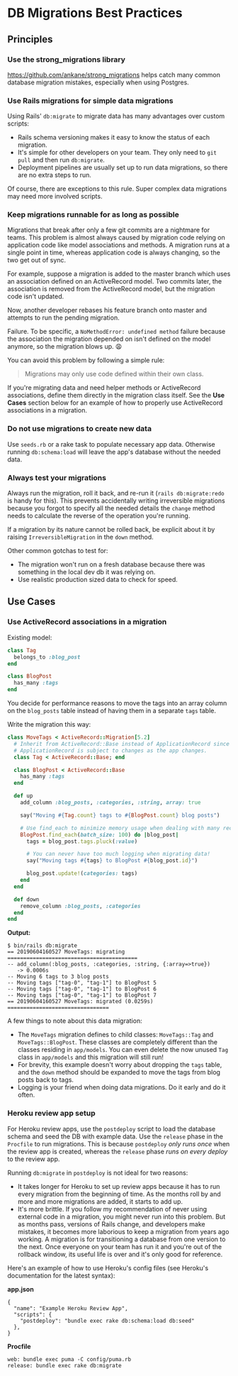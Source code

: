 # DB Migrations Best Practices

## Principles

### Use the strong_migrations library
https://github.com/ankane/strong_migrations helps catch many common database migration mistakes, especially when using Postgres.

### Use Rails migrations for simple data migrations
Using Rails' `db:migrate` to migrate data has many advantages over custom scripts:

- Rails schema versioning makes it easy to know the status of each migration.
- It's simple for other developers on your team. They only need to `git pull` and then run `db:migrate`.
- Deployment pipelines are usually set up to run data migrations, so there are no extra steps to run.

Of course, there are exceptions to this rule. Super complex data migrations may need more involved scripts.

### Keep migrations runnable for as long as possible
Migrations that break after only a few git commits are a nightmare for teams. This problem is almost always caused by migration code relying on application code like model associations and methods. A migration runs at a single point in time, whereas application code is always changing, so the two get out of sync.

For example, suppose a migration is added to the master branch which uses an association defined on an ActiveRecord model. Two commits later, the association is removed from the ActiveRecord model, but the migration code isn't updated.

Now, another developer rebases his feature branch onto master and attempts to run the pending migration.

Failure. To be specific, a `NoMethodError: undefined method` failure because the association the migration depended on isn't defined on the model anymore, so the migration blows up. 😩

You can avoid this problem by following a simple rule:

> Migrations may only use code defined within their own class.

If you're migrating data and need helper methods or ActiveRecord associations, define them directly in the migration class itself. See the **Use Cases** section below for an example of how to properly use ActiveRecord associations in a migration.


### Do not use migrations to create new data
Use `seeds.rb` or a rake task to populate necessary app data. Otherwise running `db:schema:load` will leave the app's database without the needed data.

### Always test your migrations
Always run the migration, roll it back, and re-run it (`rails db:migrate:redo` is handy for this). This prevents accidentally writing irreversible migrations because you forgot to specify all the needed details the `change` method needs to calculate the reverse of the operation you're running.

If a migration by its nature cannot be rolled back, be explicit about it by raising `IrreversibleMigration` in the `down` method.

Other common gotchas to test for:
- The migration won't run on a fresh database because there was something in the local dev db it was relying on.
- Use realistic production sized data to check for speed.

## Use Cases

### Use ActiveRecord associations in a migration

Existing model:

```ruby
class Tag
  belongs_to :blog_post
end

class BlogPost
  has_many :tags
end
```

You decide for performance reasons to move the tags into an array column on the `blog_posts` table instead of having them in a separate `tags` table.

Write the migration this way:

```ruby
class MoveTags < ActiveRecord::Migration[5.2]
  # Inherit from ActiveRecord::Base instead of ApplicationRecord since the
  # ApplicationRecord is subject to changes as the app changes.
  class Tag < ActiveRecord::Base; end

  class BlogPost < ActiveRecord::Base
    has_many :tags
  end

  def up
    add_column :blog_posts, :categories, :string, array: true

    say("Moving #{Tag.count} tags to #{BlogPost.count} blog posts")

    # Use find_each to minimize memory usage when dealing with many records
    BlogPost.find_each(batch_size: 100) do |blog_post|
      tags = blog_post.tags.pluck(:value)

      # You can never have too much logging when migrating data!
      say("Moving tags #{tags} to BlogPost #{blog_post.id}")

      blog_post.update!(categories: tags)
    end
  end

  def down
    remove_column :blog_posts, :categories
  end
end
```

**Output:**
```
$ bin/rails db:migrate
== 20190604160527 MoveTags: migrating =========================================
-- add_column(:blog_posts, :categories, :string, {:array=>true})
   -> 0.0006s
-- Moving 6 tags to 3 blog posts
-- Moving tags ["tag-0", "tag-1"] to BlogPost 5
-- Moving tags ["tag-0", "tag-1"] to BlogPost 6
-- Moving tags ["tag-0", "tag-1"] to BlogPost 7
== 20190604160527 MoveTags: migrated (0.0259s) ================================
```

A few things to note about this data migration:
- The `MoveTags` migration defines to child classes: `MoveTags::Tag` and `MoveTags::BlogPost`. These classes are completely different than the classes residing in `app/models`. You can even delete the now unused `Tag` class in `app/models` and this migration will still run!
- For brevity, this example doesn't worry about dropping the `tags` table, and the `down` method should be expanded to move the tags from blog posts back to tags.
- Logging is your friend when doing data migrations. Do it early and do it often.

### Heroku review app setup
For Heroku review apps, use the `postdeploy` script to load the database schema and seed the DB with example data. Use the `release` phase in the `Procfile` to run migrations. This is because `postdeploy` _only runs once_ when the review app is created, whereas the `release` phase _runs on every deploy_ to the review app.

Running `db:migrate` in `postdeploy` is not ideal for two reasons:
- It takes longer for Heroku to set up review apps because it has to run every migration from the beginning of time. As the months roll by and more and more migrations are added, it starts to add up.
- It's more brittle. If you follow my recommendation of never using external code in a migration, you might never run into this problem. But as months pass, versions of Rails change, and developers make mistakes, it becomes more laborious to keep a migration from years ago working. A migration is for transitioning a database from one version to the next. Once everyone on your team has run it and you're out of the rollback window, its useful life is over and it's only good for reference.

Here's an example of how to use Heroku's config files (see Heroku's documentation for the latest syntax):

**app.json**
```
{
  "name": "Example Heroku Review App",
  "scripts": {
    "postdeploy": "bundle exec rake db:schema:load db:seed"
  },
}
```

**Procfile**
```
web: bundle exec puma -C config/puma.rb
release: bundle exec rake db:migrate
```
